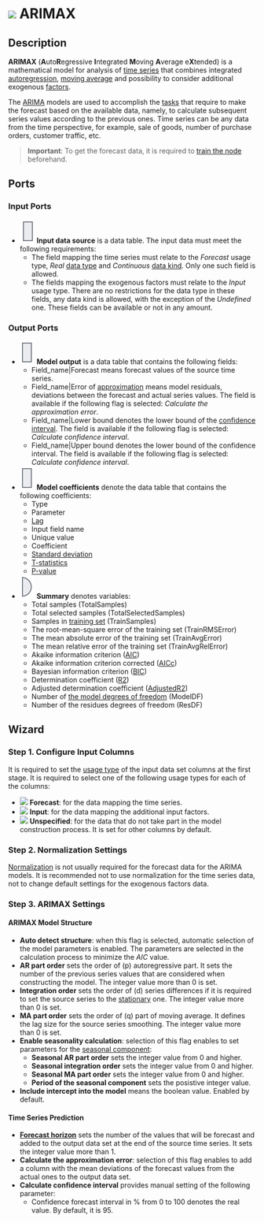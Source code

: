 # ![ ](../../images/icons/components/arimax_default.svg) ARIMAX

## Description

**ARIMAX** (**A**uto**R**egressive **I**ntegrated **M**oving **A**verage e**X**tended) is a mathematical model for analysis of [time series](https://wiki.loginom.ru/articles/time-series.html) that combines integrated [autoregression](https://wiki.loginom.ru/articles/autoregressive-model.html), [moving average](https://wiki.loginom.ru/articles/moving-average.html) and possibility to consider additional exogenous [factors](https://wiki.loginom.ru/articles/factor.html).

The [ARIMA](https://wiki.loginom.ru/articles/box-jenkins-model.html) models are used to accomplish the [tasks](https://wiki.loginom.ru/articles/demand-forecasting.html) that require to make the forecast based on the available data, namely, to calculate subsequent series values according to the previous ones. Time series can be any data from the time perspective, for example, sale of goods, number of purchase orders, customer traffic, etc.

> **Important**: To get the forecast data, it is required to [train the node](../../scenario/training-processors.md) beforehand.

## Ports

### Input Ports

* ![ ](../../images/icons/app/node/ports/inputs/table_inactive.svg)  **Input data source** is a data table. The input data must meet the following requirements:
   * The field mapping the time series must relate to the *Forecast* usage type, *Real* [data type](../../data/datatype.md) and *Continuous* [data kind](../../data/datakind.md). Only one such field is allowed.
   * The fields mapping the exogenous factors must relate to the *Input* usage type. There are no restrictions for the data type in these fields, any data kind is allowed, with the exception of the *Undefined* one. These fields can be available or not in any amount.

### Output Ports

* ![ ](../../images/icons/app/node/ports/outputs/table_inactive.svg) **Model output** is a data table that contains the following fields:
   * Field_name|Forecast means forecast values of the source time series.
   * Field_name|Error of [approximation](https://wiki.loginom.ru/articles/approximation.html) means model residuals, deviations between the forecast and actual series values. The field is available if the following flag is selected: *Calculate the approximation error*.
   * Field_name|Lower bound denotes the lower bound of the [confidence interval](https://wiki.loginom.ru/articles/confidence-interval.html). The field is available if the following flag is selected: *Calculate confidence interval*.
   * Field_name|Upper bound denotes the lower bound of the confidence interval. The field is available if the following flag is selected: *Calculate confidence interval*.
* ![ ](../../images/icons/app/node/ports/outputs/table_inactive.svg)  **Model coefficients** denote the data table that contains the following coefficients:
   * Type
   * Parameter
   * [Lag](https://ru.wikipedia.org/wiki/%D0%9B%D0%B0%D0%B3%D0%BE%D0%B2%D1%8B%D0%B9_%D0%BE%D0%BF%D0%B5%D1%80%D0%B0%D1%82%D0%BE%D1%80)
   * Input field name
   * Unique value
   * Coefficient
   * [Standard deviation](https://wiki.loginom.ru/articles/mean-square-deviation.html)
   * [T-statistics](https://wiki.loginom.ru/articles/students-distribution.html)
   * [P-value](https://wiki.loginom.ru/articles/p-value.html)
* ![ ](../../images/icons/app/node/ports/outputs/variable_inactive.svg) **Summary** denotes variables:
   * Total samples (TotalSamples)
   * Total selected samples (TotalSelectedSamples)
   * Samples in [training set](https://wiki.loginom.ru/articles/training-set.html) (TrainSamples)
   * The root-mean-square error of the training set (TrainRMSError)
   * The mean absolute error of the training set (TrainAvgError)
   * The mean relative error of the training set (TrainAvgRelError)
   * Akaike information criterion ([AIC](https://wiki.loginom.ru/articles/aic.html))
   * Akaike information criterion corrected ([AICc](https://wiki.loginom.ru/articles/aicc.html))
   * Bayesian information criterion ([BIC](https://wiki.loginom.ru/articles/bic.html))
   * Determination coefficient ([R2](https://wiki.loginom.ru/articles/coefficient-of-determination.html))
   * Adjusted determination coefficient ([AdjustedR2](https://wiki.loginom.ru/articles/coefficient-determ-adj.html))
   * Number of [the model degrees of freedom](https://wiki.loginom.ru/articles/degrees-of-freedom.html) (ModelDF)
   * Number of the residues degrees of freedom (ResDF)

## Wizard

### Step 1. Configure Input Columns

It is required to set the [usage type](../../data/datasetfieldoptions.md) of the input data set columns at the first stage. It is required to select one of the following usage types for each of the columns:

* ![ ](../../images/icons/usage-types/forecast_default.svg) **Forecast**: for the data mapping the time series.
* ![ ](../../images/icons/usage-types/active_default.svg) **Input**: for the data mapping the additional input factors.
* ![ ](../../images/icons/usage-types/unspecified_default.svg) **Unspecified**: for the data that do not take part in the model construction process. It is set for other columns by default.

### Step 2. Normalization Settings

[Normalization](../normalization/README.md) is not usually required for the forecast data for the ARIMA models. It is recommended not to use normalization for the time series data, not to change default settings for the exogenous factors data.

### Step 3. ARIMAX Settings

#### ARIMAX Model Structure

* **Auto detect structure**: when this flag is selected, automatic selection of the model parameters is enabled. The parameters are selected in the calculation process to minimize the *AIC* value.
* **AR part order** sets the order of (р) autoregressive part. It sets the number of the previous series values that are considered when constructing the model. The integer value more than 0 is set.
* **Integration order** sets the order of (d) series differences if it is required to set the source series to the [stationary](https://ru.wikipedia.org/wiki/%D0%A1%D1%82%D0%B0%D1%86%D0%B8%D0%BE%D0%BD%D0%B0%D1%80%D0%BD%D0%BE%D1%81%D1%82%D1%8C) one. The integer value more than 0 is set.
* **MA part order** sets the order of (q) part of moving average. It defines the lag size for the source series smoothing. The integer value more than 0 is set.
* **Enable seasonality calculation**: selection of this flag enables to set parameters for the [seasonal component](https://wiki.loginom.ru/articles/seasonal-component.html):
   * **Seasonal AR part order** sets the integer value from 0 and higher.
   * **Seasonal integration order** sets the integer value from 0 and higher.
   * **Seasonal MA part order** sets the integer value from 0 and higher.
   * **Period of the seasonal component** sets the posistive integer value.
* **Include intercept into the model** means the boolean value. Enabled by default.

#### Time Series Prediction

* **[Forecast horizon](https://wiki.loginom.ru/articles/time-horizon.html)** sets the number of the values that will be forecast and added to the output data set at the end of the source time series. It sets the integer value more than 1.
* **Calculate the approximation error**: selection of this flag enables to add a column with the mean deviations of the forecast values from the actual ones to the output data set.
* **Calculate confidence interval** provides manual setting of the following parameter:
   * Confidence forecast interval in % from 0 to 100 denotes the real value. By default, it is 95.
